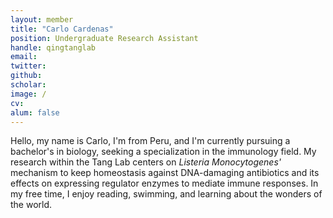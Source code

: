 ```yaml
---
layout: member
title: "Carlo Cardenas"
position: Undergraduate Research Assistant 
handle: qingtanglab
email: 
twitter:
github: 
scholar: 
image: /
cv: 
alum: false
---
```

Hello, my name is Carlo, I'm from Peru, and I'm currently pursuing a bachelor's in biology, seeking a specialization in the immunology field. My research within the Tang Lab centers on <i>Listeria Monocytogenes'</i> mechanism to keep homeostasis against DNA-damaging antibiotics and its effects on expressing regulator enzymes to mediate immune responses. In my free time, I enjoy reading, swimming, and learning about the wonders of the world.




